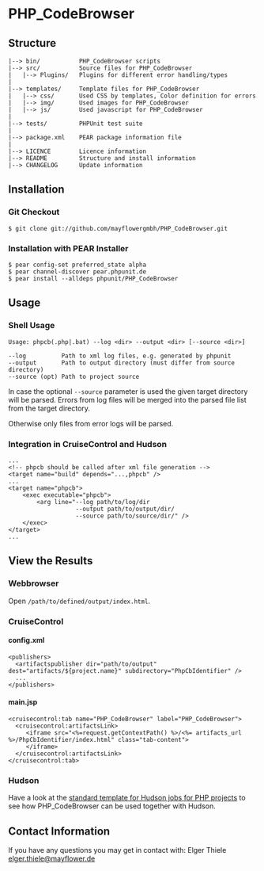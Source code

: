 # PHP_CodeBrowser #

## Structure ##

    |--> bin/           PHP_CodeBrowser scripts
    |--> src/           Source files for PHP_CodeBrowser
    |   |--> Plugins/   Plugins for different error handling/types
    |
    |--> templates/     Template files for PHP_CodeBrowser 
    |   |--> css/       Used CSS by templates, Color definition for errors
    |   |--> img/       Used images for PHP_CodeBrowser
    |   |--> js/        Used javascript for PHP_CodeBrowser
    |
    |--> tests/         PHPUnit test suite 
    |
    |--> package.xml    PEAR package information file
    |
    |--> LICENCE        Licence information
    |--> README         Structure and install information
    |--> CHANGELOG      Update information

## Installation ##

### Git Checkout ###

    $ git clone git://github.com/mayflowergmbh/PHP_CodeBrowser.git

### Installation with PEAR Installer ###

    $ pear config-set preferred_state alpha
    $ pear channel-discover pear.phpunit.de
    $ pear install --alldeps phpunit/PHP_CodeBrowser

## Usage ##

### Shell Usage ###

    Usage: phpcb(.php|.bat) --log <dir> --output <dir> [--source <dir>]

    --log          Path to xml log files, e.g. generated by phpunit
    --output       Path to output directory (must differ from source directory)
    --source (opt) Path to project source

In case the optional `--source` parameter is used the given target directory will be parsed. Errors from log files will be merged into the parsed file list from the target directory.

Otherwise only files from error logs will be parsed.
    
### Integration in CruiseControl and Hudson ###
    
    ...
    <!-- phpcb should be called after xml file generation -->
    <target name="build" depends="...,phpcb" />
    ...
    <target name="phpcb">
        <exec executable="phpcb">
            <arg line="--log path/to/log/dir
                       --output path/to/output/dir/
                       --source path/to/source/dir/" />
        </exec>
    </target>
    ...

## View the Results ##

### Webbrowser ###
    
Open `/path/to/defined/output/index.html`.
    
### CruiseControl ###

#### config.xml ####

    <publishers>
      <artifactspublisher dir="path/to/output" dest="artifacts/${project.name}" subdirectory="PhpCbIdentifier" />
      ...
    </publishers>
    
#### main.jsp ####

    <cruisecontrol:tab name="PHP_CodeBrowser" label="PHP_CodeBrowser">
      <cruisecontrol:artifactsLink>
         <iframe src="<%=request.getContextPath() %>/<%= artifacts_url %>/PhpCbIdentifier/index.html" class="tab-content">
         </iframe>
      </cruisecontrol:artifactsLink>
    </cruisecontrol:tab>

### Hudson ###

Have a look at the [standard template for Hudson jobs for PHP projects](http://github.com/sebastianbergmann/php-hudson-template) to see how PHP_CodeBrowser can be used together with Hudson.

## Contact Information ##

If you have any questions you may get in contact with: Elger Thiele <elger.thiele@mayflower.de>
